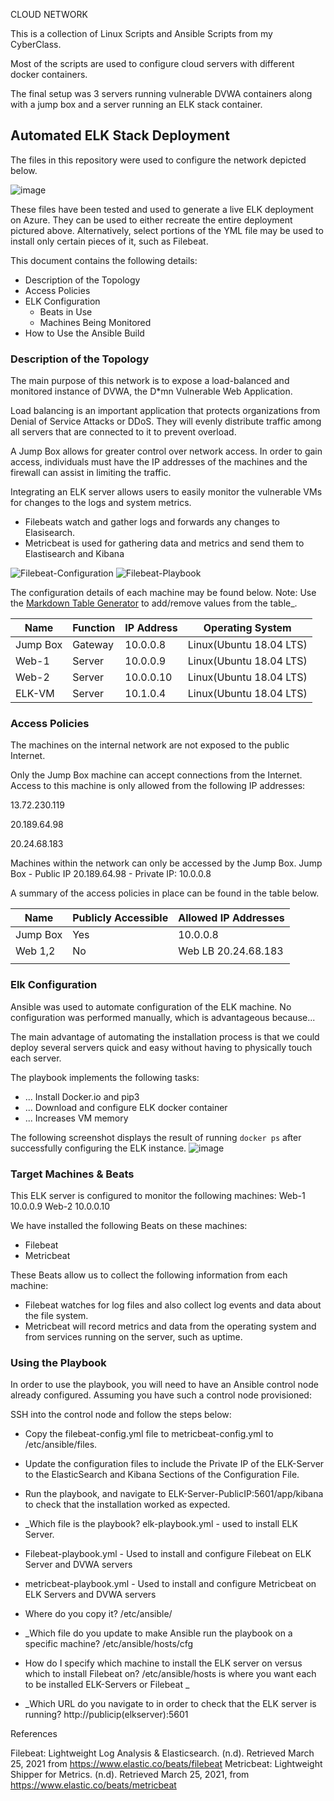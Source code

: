 CLOUD NETWORK

This is a collection of Linux Scripts and Ansible Scripts from my CyberClass.

Most of the scripts are used to configure cloud servers with different docker containers.

The final setup was 3 servers running vulnerable DVWA containers along with a jump box and a server running an ELK stack container.  

## Automated ELK Stack Deployment
The files in this repository were used to configure the network depicted below.

![image](https://user-images.githubusercontent.com/94577797/161359826-a9ecfcfb-e965-45d5-ab70-e79581c4afe7.png)






These files have been tested and used to generate a live ELK deployment on Azure. They can be used to either recreate the entire deployment pictured above. Alternatively, select portions of the YML file may be used to install only certain pieces of it, such as Filebeat.


This document contains the following details:
- Description of the Topology
- Access Policies
- ELK Configuration
  - Beats in Use
  - Machines Being Monitored
- How to Use the Ansible Build


### Description of the Topology

The main purpose of this network is to expose a load-balanced and monitored instance of DVWA, the D*mn Vulnerable Web Application.

Load balancing is an important application that protects organizations from Denial of Service Attacks or DDoS.  They will evenly distribute traffic among all servers that are connected to it to prevent overload.  

A Jump Box allows for greater control over network access.  In order to gain access, individuals must have the IP addresses of the machines and the firewall can assist in limiting the traffic.  


Integrating an ELK server allows users to easily monitor the vulnerable VMs for changes to the logs and system metrics.
- Filebeats watch and gather logs and forwards any changes to Elasisearch.  
- Metricbeat is used for gathering data and metrics and send them to Elastisearch and Kibana

![Filebeat-Configuration](Configuration-Files/filebeat-configuration.yml)
![Filebeat-Playbook](Configuration-Files/filebeat-playbook.yml)

The configuration details of each machine may be found below.  Note: Use the [Markdown Table Generator](http://www.tablesgenerator.com/markdown_tables) to add/remove values from the table_.

| Name     | Function | IP Address | Operating System       |
|----------|----------|------------|------------------      |
| Jump Box | Gateway  | 10.0.0.8   | Linux(Ubuntu 18.04 LTS)|
| Web-1    | Server   | 10.0.0.9   | Linux(Ubuntu 18.04 LTS)|                 
| Web-2    | Server   | 10.0.0.10  | Linux(Ubuntu 18.04 LTS)|
| ELK-VM   | Server   | 10.1.0.4   | Linux(Ubuntu 18.04 LTS)|

### Access Policies

The machines on the internal network are not exposed to the public Internet. 

Only the Jump Box machine can accept connections from the Internet. Access to this machine is only allowed from the following IP addresses:

13.72.230.119 

20.189.64.98

20.24.68.183

Machines within the network can only be accessed by the Jump Box.
Jump Box - Public IP 20.189.64.98 - Private IP: 10.0.0.8

A summary of the access policies in place can be found in the table below.

| Name     | Publicly Accessible | Allowed IP Addresses |
|----------|---------------------|----------------------|
| Jump Box | Yes                 | 10.0.0.8             |
| Web 1,2  | No                  | Web LB 20.24.68.183  |
|          |                     |                      |

### Elk Configuration

Ansible was used to automate configuration of the ELK machine. No configuration was performed manually, which is advantageous because...

The main advantage of automating the installation process is that we could deploy several servers quick and easy without having to physically touch each server.

The playbook implements the following tasks:

- ... Install Docker.io and pip3
- ... Download and configure ELK docker container
- ... Increases VM memory

The following screenshot displays the result of running `docker ps` after successfully configuring the ELK instance.
![image](https://user-images.githubusercontent.com/94577797/161396703-e1d926f9-af7d-404b-83ad-bf2212487d1f.png)


### Target Machines & Beats
This ELK server is configured to monitor the following machines:
Web-1 10.0.0.9
Web-2 10.0.0.10

We have installed the following Beats on these machines:
- Filebeat
- Metricbeat

These Beats allow us to collect the following information from each machine:
- Filebeat watches for log files and also collect log events and data about the file system.
- Metricbeat will record metrics and data from the operating system and from services running on the server, such as uptime.  

### Using the Playbook
In order to use the playbook, you will need to have an Ansible control node already configured. Assuming you have such a control node provisioned: 

SSH into the control node and follow the steps below:
- Copy the filebeat-config.yml file to metricbeat-config.yml to /etc/ansible/files.
- Update the configuration files to include the Private IP of the ELK-Server to the ElasticSearch and Kibana Sections of the Configuration File.
- Run the playbook, and navigate to ELK-Server-PublicIP:5601/app/kibana to check that the installation worked as expected.

- _Which file is the playbook?  elk-playbook.yml - used to install ELK Server.  
- Filebeat-playbook.yml - Used to install and configure Filebeat on ELK Server and DVWA servers
- metricbeat-playbook.yml - Used to install and configure Metricbeat on ELK Servers and DVWA servers
- Where do you copy it? /etc/ansible/
- _Which file do you update to make Ansible run the playbook on a specific machine? /etc/ansible/hosts/cfg
- How do I specify which machine to install the ELK server on versus which to install Filebeat on? /etc/ansible/hosts is where you want each to be installed ELK-Servers or Filebeat _
- _Which URL do you navigate to in order to check that the ELK server is running?
http://publicip(elkserver):5601

References

Filebeat:  Lightweight Log Analysis & Elasticsearch.  (n.d).  Retrieved March 25, 2021 from https://www.elastic.co/beats/filebeat Metricbeat:  Lightweight Shipper for Metrics.  (n.d).  Retrieved March 25, 2021, from https://www.elastic.co/beats/metricbeat 



